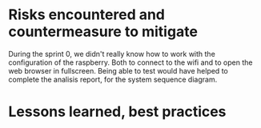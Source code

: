 # Risks encountered and countermeasure to mitigate

During the sprint 0, we didn't really know how to work with the configuration of the raspberry.
Both to connect to the wifi and to open the web browser in fullscreen.
Being able to test would have helped to complete the analisis report, for the system sequence diagram.

# Lessons learned, best practices
